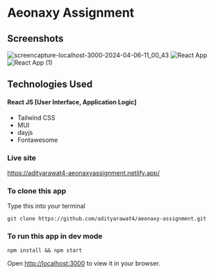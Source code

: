 # Aeonaxy Assignment

## Screenshots
![screencapture-localhost-3000-2024-04-06-11_00_43](https://github.com/adityarawat4/aeonaxy-assignment/assets/99741576/613958b1-20c4-4a72-843d-e0b46db67121)
![React App](https://github.com/adityarawat4/aeonaxy-assignment/assets/99741576/f1afb0e5-7b18-4bf4-a4b3-c3404bfdf050)
![React App (1)](https://github.com/adityarawat4/aeonaxy-assignment/assets/99741576/a67b0f92-6c1b-4cbe-97f7-00e865fd4da2)


## Technologies Used

#### React JS [User Interface, Application Logic]
- Tailwind CSS
- MUI 
- dayjs
- Fontawesome

### Live site
https://adityarawat4-aeonaxyassignment.netlify.app/

### To clone this app
Type this into your terminal

    git clone https://github.com/adityarawat4/aeonaxy-assignment.git

### To run this app in dev mode
  
    npm install && npm start
    
Open [http://localhost:3000](http://localhost:3000) to view it in your browser.

